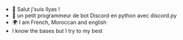- 👋 Salut j'suis Ilyas ! 
- 🤖 un petit programmeur de bot Discord en python avec discord.py
- 🌍 I am French, Moroccan and english
-  I know the bases but I try to my best

<!---
ilylbgg/ilylbgg is a ✨ special ✨ repository because its `README.md` (this file) appears on your GitHub profile.
You can click the Preview link to take a look at your changes.
--->
